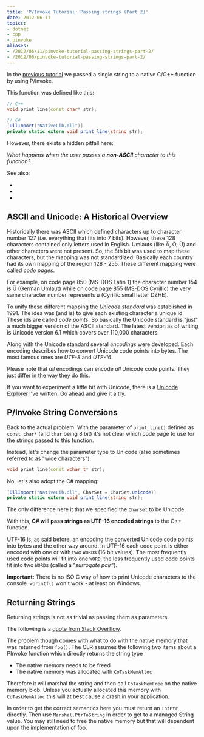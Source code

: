 ```yaml
---
title: 'P/Invoke Tutorial: Passing strings (Part 2)'
date: 2012-06-11
topics:
- dotnet
- cpp
- pinvoke
aliases:
- /2012/06/11/pinvoke-tutorial-passing-strings-part-2/
- /2012/06/pinvoke-tutorial-passing-strings-part-2/
---
```


In the [previous tutorial](part-1--basics.md) we passed a single string to a native C/C++ function by using P/Invoke.

This function was defined like this:

```c++
// C++
void print_line(const char* str);
```

```c#
// C#
[DllImport("NativeLib.dll")]
private static extern void print_line(string str);
```

However, there exists a hidden pitfall here:

*What happens when the user passes a **non-ASCII** character to this function?*

<!--more-->

See also:

* [](part-1--basics.md)
* [](part-3--passing-parameters.md)
* [](part-4--pinning.md)

## ASCII and Unicode: A Historical Overview

Historically there was ASCII which defined characters up to character number 127 (i.e. everything that fits into 7 bits). However, these 128 characters contained only letters used in English. Umlauts (like Ä, Ö, Ü) and other characters were not present. So, the 8th bit was used to map these characters, but the mapping was not standardized. Basically each country had its own mapping of the region 128 - 255. These different mapping were called *code pages*.

For example, on code page 850 (MS-DOS Latin 1) the character number 154 is Ü (German Umlaut) while on code page 855 (MS-DOS Cyrillic) the very same character number represents џ (Cyrillic small letter DZHE).

To unify these different mapping the *Unicode standard* was established in 1991. The idea was (and is) to give each existing character a unique id. These ids are called *code points*. So basically the Unicode standard is "just" a much bigger version of the ASCII standard. The latest version as of writing is Unicode version 6.1 which covers over 110,000 characters.

Along with the Unicode standard several *encodings* were developed. Each encoding describes how to convert Unicode code points into bytes. The most famous ones are *UTF-8* and *UTF-16*.

Please note that *all* encodings can encode *all* Unicode code points. They just differ in the way they do this.

If you want to experiment a little bit with Unicode, there is a [Unicode Explorer](http://unicode.mayastudios.com) I've written. Go ahead and give it a try.

## P/Invoke String Conversions

Back to the actual problem. With the parameter of `print_line()` defined as `const char*` (and `char` being 8 bit) it's not clear which code page to use for the strings passed to this function.

Instead, let's change the parameter type to Unicode (also sometimes referred to as "wide characters"):

```c++
void print_line(const wchar_t* str);
```

No, let's also adopt the C# mapping:

```c#
[DllImport("NativeLib.dll", CharSet = CharSet.Unicode)]
private static extern void print_line(string str);
```

The only difference here it that we specified the `CharSet` to be Unicode.

With this, **C# will pass strings as UTF-16 encoded strings** to the C++ function.

UTF-16 is, as said before, an encoding the converted Unicode code points into bytes and the other way around. In UTF-16 each code point is either encoded with one or with two `WORD`s (16 bit values). The most frequently used code points will fit into one `WORD`, the less frequently used code points fit into two `WORD`s (called a "*surrogate pair*").

**Important:** There is no ISO C way of how to print Unicode characters to the console. `wprintf()` won't work - at least on Windows.

## Returning Strings

Returning strings is not as trivial as passing them as parameters.

The following is a [quote from Stack Overflow](http://stackoverflow.com/a/370519/614177).

The problem though comes with what to do with the native memory that was returned from `foo()`. The CLR assumes the following two items about a PInvoke function which directly returns the string type

* The native memory needs to be freed
* The native memory was allocated with `CoTaskMemAlloc`

Therefore it will marshal the string and then call `CoTaskMemFree` on the native memory blob. Unless you actually allocated this memory with `CoTaskMemAlloc` this will at best cause a crash in your application.

In order to get the correct semantics here you must return an `IntPtr` directly. Then use `Marshal.PtrToString` in order to get to a managed String value. You may still need to free the native memory but that will dependent upon the implementation of foo.
